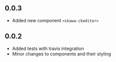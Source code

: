 ## 0.0.3

- Added new component `<skawa-ckeditor>`

## 0.0.2

- Added tests with travis integration
- Minor changes to components and their styling